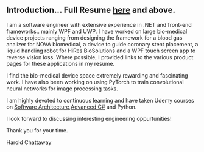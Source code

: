 ## Introduction... Full Resume <a href="https://github.com/softwarelifecycle/resume/blob/main/Resume-HaroldChattaway.md">here</a> and above.

I am a software engineer with extensive experience in .NET and front-end frameworks.. mainly WPF and UWP. I have worked on large bio-medical device projects ranging from designing the framework for a blood gas analizer for NOVA biomedical, a device to guide coronary stent placement, a liquid handling robot for HiRes BioSolutions and a WPF touch screen app to reverse vision loss. Where possible, I provided links to the various product pages for these applications in my resume.

I find the bio-medical device space extremely rewarding and fascinating work. I have also been working on using PyTorch to train convolutional neural networks for image processing tasks.

I am highly devoted to continuous learning and have taken Udemy courses on <a href="https://github.com/softwarelifecycle/resume/blob/main/SoftArchCertificate.jpg">Software Architecture</a>,<a href="https://github.com/softwarelifecycle/resume/blob/main/AdvancedCSharpCert.jpg">Advanced C#</a> and Python.

I look forward to discussing interesting engineering oppurtunities! 

Thank you for your time.

Harold Chattaway
